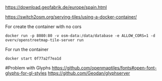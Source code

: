 https://download.geofabrik.de/europe/spain.html

https://switch2osm.org/serving-tiles/using-a-docker-container/

For create the container with no cors

```
docker run -p 8080:80 -v osm-data:/data/database -e ALLOW_CORS=1 -d overv/openstreetmap-tile-server run
```

For run the container

```
docker start 0f77a2f7ea1d
```

#Problem with Glyphs
https://github.com/openmaptiles/fonts#open-font-glyphs-for-gl-styles
https://github.com/Geodan/glyphserver
